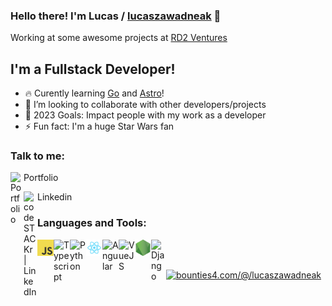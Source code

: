 ### Hello there! I'm Lucas / [lucaszawadneak][website] 👋

Working at some awesome projects at [RD2 Ventures](https://rd2.ventures/)

## I'm a Fullstack Developer!

- 🔥 Curently learning [Go](https://go.dev/) and [Astro](https://astro.build/)!
- 👯 I’m looking to collaborate with other developers/projects
- 📅 2023 Goals: Impact people with my work as a developer
- ⚡ Fun fact: I'm a huge Star Wars fan

### Talk to me:

[<img align="left" alt="Portfolio" width="21px" src="https://cdn-icons-png.flaticon.com/512/164/164600.png" />][website] Portfolio
<br/>

[<img align="left" alt="codeSTACKr | LinkedIn" width="22px" src="https://cdn-icons-png.flaticon.com/512/174/174857.png" />][linkedin] Linkedin
<br />

### Languages and Tools:

<img align="left" alt="JavaScript" width="26px" src="https://raw.githubusercontent.com/github/explore/80688e429a7d4ef2fca1e82350fe8e3517d3494d/topics/javascript/javascript.png" />
<img align="left" alt="Typescript" width="26px" src="https://miro.medium.com/max/816/1*mn6bOs7s6Qbao15PMNRyOA.png" />
<img align="left" alt="Python" width="26px" src="https://upload.wikimedia.org/wikipedia/commons/thumb/c/c3/Python-logo-notext.svg/1200px-Python-logo-notext.svg.png" />
<img align="left" alt="React" width="26px" src="https://raw.githubusercontent.com/github/explore/80688e429a7d4ef2fca1e82350fe8e3517d3494d/topics/react/react.png" />
<img align="left" alt="Angular" width="26px" src="https://upload.wikimedia.org/wikipedia/commons/thumb/c/cf/Angular_full_color_logo.svg/2048px-Angular_full_color_logo.svg.png" />
<img align="left" alt="VueJS" width="26px" src="https://miro.medium.com/max/400/1*wqYF-8Dmh7LhtLkKfERc3Q.png" />
<img align="left" alt="Node.js" width="26px" src="https://raw.githubusercontent.com/github/explore/80688e429a7d4ef2fca1e82350fe8e3517d3494d/topics/nodejs/nodejs.png" />
<img align="left" alt="Django" width="24px" src="https://cdn.worldvectorlogo.com/logos/django.svg" />

<br />
<br />

<a href="https://app.bounties4.com/@/lucaszawadneak" target="_blank"><img title="bounties4.com/@/lucaszawadneak" alt="bounties4.com/@/lucaszawadneak" src="https://storage.googleapis.com/profile_avatar/production/114434702220658584454/1698692657257_badge.png" width="400" height="400" /></a>

<br />
<br />

[website]: https://lucaszawadneak.me/
[linkedin]: https://www.linkedin.com/in/lucaszawadneak/
[maruska]: https://play.google.com/store/apps/details?id=com.lcdev.maruska
